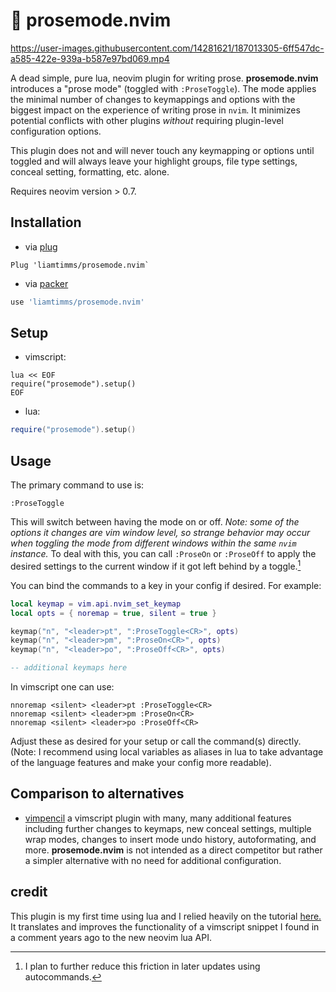 # 📝 prosemode.nvim




https://user-images.githubusercontent.com/14281621/187013305-6ff547dc-a585-422e-939a-b587e97bd069.mp4





A dead simple, pure lua, neovim plugin for writing prose. **prosemode.nvim** introduces a "prose mode" (toggled with `:ProseToggle`). The mode applies the minimal number of changes to keymappings and options with the biggest impact on the experience of writing prose in `nvim`. It minimizes potential conflicts with other plugins _without_ requiring plugin-level configuration options.

This plugin does not and will never touch any keymapping or options until toggled and will always leave your highlight groups, file type settings, conceal setting, formatting, etc. alone.

Requires neovim version > 0.7.

## Installation

- via [plug](https://github.com/junegunn/vim-plug)

```vim
Plug 'liamtimms/prosemode.nvim`
```

- via [packer](https://github.com/wbthomason/packer.nvim)

```lua
use 'liamtimms/prosemode.nvim'
```

## Setup

- vimscript:

```vim
lua << EOF
require("prosemode").setup()
EOF
```

- lua:

```lua
require("prosemode").setup()
```

## Usage

The primary command to use is:

```vim
:ProseToggle
```

This will switch between having the mode on or off. _Note: some of the options it changes are vim window level, so strange behavior may occur when toggling the mode from different windows within the same `nvim` instance._ To deal with this, you can call `:ProseOn` or `:ProseOff` to apply the desired settings to the current window if it got left behind by a toggle.[^1]

[^1]: I plan to further reduce this friction in later updates using autocommands.

You can bind the commands to a key in your config if desired. For example:

```lua
local keymap = vim.api.nvim_set_keymap
local opts = { noremap = true, silent = true }

keymap("n", "<leader>pt", ":ProseToggle<CR>", opts)
keymap("n", "<leader>pm", ":ProseOn<CR>", opts)
keymap("n", "<leader>po", ":ProseOff<CR>", opts)

-- additional keymaps here
```

In vimscript one can use:

```vim
nnoremap <silent> <leader>pt :ProseToggle<CR>
nnoremap <silent> <leader>pm :ProseOn<CR>
nnoremap <silent> <leader>po :ProseOff<CR>
```

Adjust these as desired for your setup or call the command(s) directly. (Note: I recommend using local variables as aliases in lua to take advantage of the language features and make your config more readable).

## Comparison to alternatives

- [vimpencil](https://github.com/preservim/vim-pencil) a vimscript plugin with many, many additional features including further changes to keymaps, new conceal settings, multiple wrap modes, changes to insert mode undo history, autoformating, and more. **prosemode.nvim** is not intended as a direct competitor but rather a simpler alternative with no need for additional configuration.

## credit

This plugin is my first time using lua and I relied heavily on the tutorial [here.](https://youtu.be/n4Lp4cV8YR0) It translates and improves the functionality of a vimscript snippet I found in a comment years ago to the new neovim lua API.
